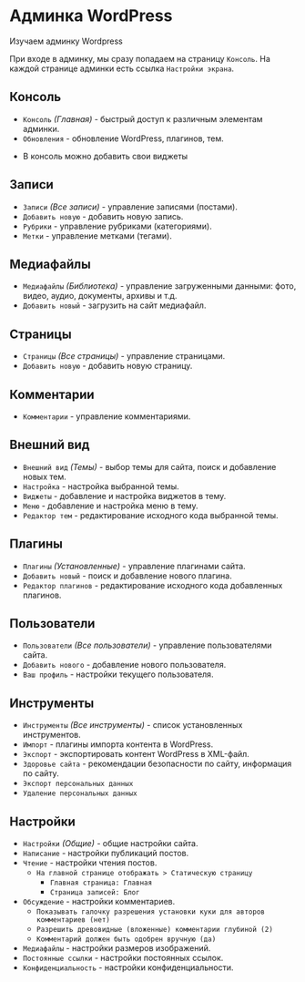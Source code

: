 # Админка WordPress
Изучаем админку Wordpress

При входе в админку, мы сразу попадаем на страницу `Консоль`.
На каждой странице админки есть ссылка `Настройки экрана`.

## Консоль
* `Консоль` *(Главная)* - быстрый доступ к различным элементам админки.
* `Обновления` - обновление WordPress, плагинов, тем.
- В консоль можно добавить свои виджеты

## Записи
* `Записи` *(Все записи)* - управление записями (постами).
* `Добавить новую` - добавить новую запись.
* `Рубрики` - управление рубриками (категориями).
* `Метки` - управление метками (тегами).

## Медиафайлы
* `Медиафайлы` *(Библиотека)* - управление загруженными данными: фото, видео, аудио, документы, архивы и т.д.
* `Добавить новый` - загрузить на сайт медиафайл.

## Страницы
* `Страницы` *(Все страницы)* - управление страницами.
* `Добавить новую` - добавить новую страницу.

## Комментарии
* `Комментарии` - управление комментариями.

## Внешний вид
* `Внешний вид` *(Темы)* - выбор темы для сайта, поиск и добавление новых тем.
* `Настройка` - настройка выбранной темы.
* `Виджеты` - добавление и настройка виджетов в тему.
* `Меню` - добавление и настройка меню в тему.
* `Редактор тем` - редактирование исходного кода выбранной темы.

## Плагины
* `Плагины` *(Установленные)* - управление плагинами сайта.
* `Добавить новый` - поиск и добавление нового плагина.
* `Редактор плагинов` - редактирование исходного кода добавленных плагинов.

## Пользователи
* `Пользователи` *(Все пользователи)* - управление пользователями сайта.
* `Добавить нового` - добавление нового пользователя.
* `Ваш профиль` - настройки текущего пользователя.

## Инструменты
* `Инструменты` *(Все инструменты)* - список установленных инструментов.
* `Импорт` - плагины импорта контента в WordPress.
* `Экспорт` - экспортировать контент WordPress в XML-файл.
* `Здоровье сайта` - рекомендации безопасности по сайту, информация по сайту.
* `Экспорт персональных данных`
* `Удаление персональных данных`

## Настройки
* `Настройки` *(Общие)* - общие настройки сайта.
* `Написание` - настройки публикаций постов.
* `Чтение` - настройки чтения постов.
    - `На главной странице отображать > Статическую страницу`
        - `Главная страница: Главная`
        - `Страница записей: Блог`
* `Обсуждение` - настройки комментариев.
    - `Показывать галочку разрешения установки куки для авторов комментариев (нет)`
    - `Разрешить древовидные (вложенные) комментарии глубиной (2)`
    - `Комментарий должен быть одобрен вручную (да)`
* `Медиафайлы` - настройки размеров изображений.
* `Постоянные ссылки` - настройки постоянных ссылок.
* `Конфиденциальность` - настройки конфиденциальности.
